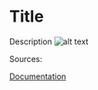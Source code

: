 # Title

Description
![alt text][img1]

Sources:

[Documentation](https://github.com/campelo/documentation-dev.to)

[img1]: https://github.com/campelo/documentation-dev.to/blob/master/post-template/subject-template/assets/img1.png "Image 1" 